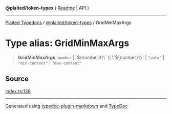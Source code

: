 **@plaited/token-types** ( [Readme](../README.md) \| API )

***

[Plaited Typedocs](../../../modules.md) / [@plaited/token-types](../modules.md) / GridMinMaxArgs

# Type alias: GridMinMaxArgs

> **GridMinMaxArgs**: `number` \| \`${number}fr\` \| \`${number}%\` \| `"auto"` \| `"min-content"` \| `"max-content"`

## Source

[index.ts:138](https://github.com/plaited/plaited/blob/d85458a/libs/token-types/src/index.ts#L138)

***

Generated using [typedoc-plugin-markdown](https://www.npmjs.com/package/typedoc-plugin-markdown) and [TypeDoc](https://typedoc.org/)
